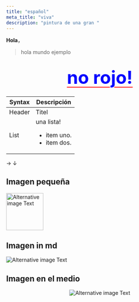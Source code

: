 ```yaml
---
title: "español"
meta_title: "viva"
description: "pintura de una gran "
---
```


**Hola**，

> hola mundo ejemplo

## <center style="text-decoration:underline red 2px solid; text-underline-offset: 8px; margin-block:22px " ><font style="color:blue" size="22" color="red">no rojo!</font></center>

| Syntax | Descripción                                                  |
| ------ | ------------------------------------------------------------ |
| Header | Titel                                                        |
| List   | una lista! <ul><li>item uno.</li><li>item dos.</li></ul> |

&rarr; &darr;

## Imagen pequeña

<img width="100" src="/images/flowa05.png" alt="Alternative image Text" />

## Imagen in md

![Alternative image Text](/images/flowa05.png)

## Imagen en el medio

<p align="center" >
<img src="/images/flowa05.png" alt="Alternative image Text" />
</p>

